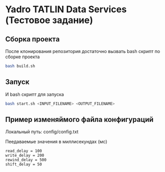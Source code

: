 # Yadro TATLIN Data Services (Тестовое задание)

## Сборка проектa
После клонирования репозитория достаточно вызвать bash скрипт по сборке проекта
```bash
bash build.sh
```

## Запуск
И bash скрипт для запуска
```bash
bash start.sh <INPUT_FILENAME> <OUTPUT_FILENAME>
```

## Пример изменяймого файла конфигураций
<p>Локальный путь: config/config.txt</p>
<p>Пеедаваемые значения в миллисекундах (мс)</p>

```
read_delay = 100
write_delay = 200
rewind_delay = 500
shift_delay = 50
```
